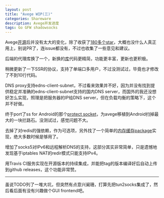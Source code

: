 ```yaml
---
layout: post
title: "Avege WIP(三)"
categories: Shareware
description: Avege开发进度
tags: Go GFW shadowsocks 
---
```


Avege[开源](https://github.com/missdeer/avege)后并没有太大的变化，除了收获了[180多个star](https://github.com/missdeer/avege/stargazers)，大概也没什么人真正用上，别说PR了，连issue都没有，不过也收集了一些意见和建议。

后端的代理库换了一个，新换的[库](https://github.com/RouterScript/ProxyClient)代码更精简，功能更丰富，更新也更积极。

稍微更新了一下SSR的协议，支持了单端口多用户，不过没测试过，毕竟也才修改了不到10行代码。

DNS proxy支持edns-client-subnet，不过看来效果并不好，因为并没有找到提供稳定并准确的edns-client-subnet支持的国内DNS server，而国外的我还没想好怎么实现，照理是把服务器的IP给DNS server，但在负载均衡的策略下，这个并不好做。

终于port了ss for Android的那个[protect socket](https://github.com/shadowsocks/shadowsocks-libev/blob/master/src/android.c#L49)，为avege移植到Android扫掉最大的一块拦路石。没测试过，感觉问题不大。

去掉了对redis的强依赖，作为可选项，另外找了一个简单的[内存缓存package](https://github.com/patrickmn/go-cache)实现，绝大多数时候是够用了。

增加了socks5对IPv6和远程解析DNS的支持，这部分其实非常简单，只是遗憾地发现基于iptables NAT的redir模式只能支持IPv4。

用Travis CI服务实现在开源版本的持续集成，并能把tag的版本编译好后自动上传到github releases，这个功能非常赞。

----

虽说TODO列了一堆大坑，但突然有点意兴阑珊，打算先把tun2socks集成了，然后看后面有没有兴趣做个GUI frontend吧。